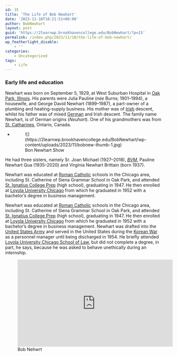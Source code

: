 ```yaml
---
id: 15
title: 'The Life of Bob Newhart'
date: '2023-11-10T18:21:51+00:00'
author: BobNewhart
layout: post
guid: 'https://2learnwp.brookhavencollege.edu/BobNewhart/?p=15'
permalink: /index.php/2023/11/10/the-life-of-bob-newhart/
wp_featherlight_disable:
    - ''
categories:
    - Uncategorized
tags:
    - Life
---
```


### Early life and education

Newhart was born on September 5, 1929, at West Suburban Hospital in [Oak Park, Illinois](https://en.wikipedia.org/wiki/Oak_Park,_Illinois). His parents were Julia Pauline (*née* Burns; 1901–1994), a housewife, and George David Newhart (1899–1987), a part-owner of a plumbing and heating-supply business. His mother was of [Irish](https://en.wikipedia.org/wiki/Irish_Americans) descent, whilst his father was of mixed [German](https://en.wikipedia.org/wiki/German_Americans) and Irish descent. The family name Newhart, is of German origins (*Neuhart*). One of his grandmothers was from [St. Catharines](https://en.wikipedia.org/wiki/St._Catharines), Ontario, Canada.

- <figure>![](https://2learnwp.brookhavencollege.edu/BobNewhart/wp-content/uploads/2023/11/bobnew-thumb-1.jpg)<figcaption>Bon Newhart Show</figcaption></figure>

He had three sisters, namely Sr. Joan Michael (1927–2018), *[BVM](https://en.wikipedia.org/wiki/Sisters_of_Charity_of_the_Blessed_Virgin_Mary)*, Pauline Newhart Qua (1935–2020) and Virginia Newhart Brittain (born 1937).

Newhart was educated at [Roman Catholic](https://en.wikipedia.org/wiki/Roman_Catholic_Church) schools in the Chicago area, including St. Catherine of Siena Grammar School in Oak Park, and attended [St. Ignatius College Prep](https://en.wikipedia.org/wiki/St._Ignatius_College_Prep) (high school), graduating in 1947. He then enrolled at [Loyola University Chicago](https://en.wikipedia.org/wiki/Loyola_University_Chicago) from which he graduated in 1952 with a bachelor’s degree in business management.

Newhart was educated at [Roman Catholic](https://en.wikipedia.org/wiki/Roman_Catholic_Church) schools in the Chicago area, including St. Catherine of Siena Grammar School in Oak Park, and attended [St. Ignatius College Prep](https://en.wikipedia.org/wiki/St._Ignatius_College_Prep) (high school), graduating in 1947. He then enrolled at [Loyola University Chicago](https://en.wikipedia.org/wiki/Loyola_University_Chicago) from which he graduated in 1952 with a bachelor’s degree in business management. Newhart was drafted into the [United States Army](https://en.wikipedia.org/wiki/United_States_Army) and served in the United States during the [Korean War](https://en.wikipedia.org/wiki/Korean_War) as a personnel manager until being discharged in 1954. He briefly attended [Loyola University Chicago School of Law](https://en.wikipedia.org/wiki/Loyola_University_Chicago_School_of_Law), but did not complete a degree, in part, he says, because he was asked to behave unethically during an internship.

<figure class="wp-block-embed-youtube wp-block-embed is-type-video is-provider-youtube wp-embed-aspect-16-9 wp-has-aspect-ratio"><div class="wp-block-embed__wrapper"><iframe allow="accelerometer; autoplay; clipboard-write; encrypted-media; gyroscope; picture-in-picture; web-share" allowfullscreen="" frameborder="0" height="281" loading="lazy" src="https://www.youtube.com/embed/Ex4DTc12J5k?feature=oembed" title="The Button-Down Mind of Bob Newhart" width="500"></iframe></div><figcaption>Bob Nehwrt</figcaption></figure>